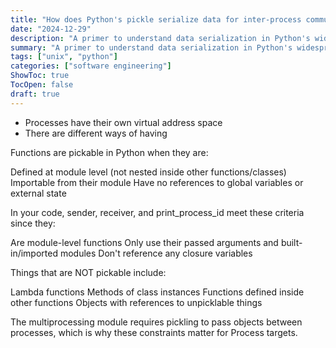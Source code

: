 ```yaml
---
title: "How does Python's pickle serialize data for inter-process communication?"
date: "2024-12-29"
description: "A primer to understand data serialization in Python's widespread pickle library."
summary: "A primer to understand data serialization in Python's widespread pickle library."
tags: ["unix", "python"]
categories: ["software engineering"]
ShowToc: true
TocOpen: false
draft: true
---
```


- Processes have their own virtual address space
- There are different ways of having

Functions are pickable in Python when they are:

Defined at module level (not nested inside other functions/classes)
Importable from their module
Have no references to global variables or external state

In your code, sender, receiver, and print_process_id meet these criteria since they:

Are module-level functions
Only use their passed arguments and built-in/imported modules
Don't reference any closure variables

Things that are NOT pickable include:

Lambda functions
Methods of class instances
Functions defined inside other functions
Objects with references to unpicklable things

The multiprocessing module requires pickling to pass objects between processes, which is why these constraints matter for Process targets.
